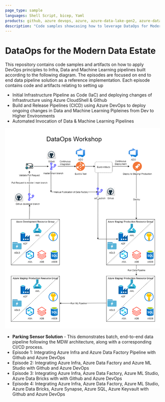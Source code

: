 ```yaml
---
page_type: sample
languages: Shell Script, bicep, Yaml 
products: github, azure devops, azure, azure-data-lake-gen2, azure-data-factory, azure-ml-studio, azure-databricks, azure-synapse, azure-sql
description: "Code samples showcasing how to leverage DataOps for Modern Data Estate"
---
```


# DataOps for the Modern Data Estate

This repository contains code samples and artifacts on how to apply DevOps principles to Infra, Data and Machine Learning pipelines built according to the following diagram. The episodes are focused on end to end data pipeline solution as a reference implementation. Each episode contains code and artifacts relating to setting up

- Initial Infrastructure Pipeline as Code (IaC) and deploying changes of Infrastructure using Azure CloudShell & Github
- Build and Release Pipelines (CICD) using Azure DevOps to deploy ongoing changes in Data and Machine Learning Pipleines from Dev to Higher Environments 
- Automated Invocation of Data & Machine Learning Pipelines 

![Architecture](docs/images/DataOpsWorkShop-Episode4.png?raw=true "Architecture")

- **Parking Sensor Solution** - This demonstrates batch, end-to-end data pipeline following the MDW architecture, along with a corresponding CI/CD process.
- Episode 1: Integrating Azure Infra and Azure Data Factory Pipeline with Github and Azure DevOps
- Episode 2: Integrating Azure Infra, Azure Data Factory and Azure ML Studio with Github and Azure DevOps
- Episode 3: Integrating Azure Infra, Azure Data Factory, Azure ML Studio, Azure Data Bricks with with Github and Azure DevOps
- Episode 4: Integrating Azure Infra, Azure Data Factory, Azure ML Studio, Azure Data Bricks, Azure Synapse, Azure SQL, Azure Keyvault with Github and Azure DevOps
